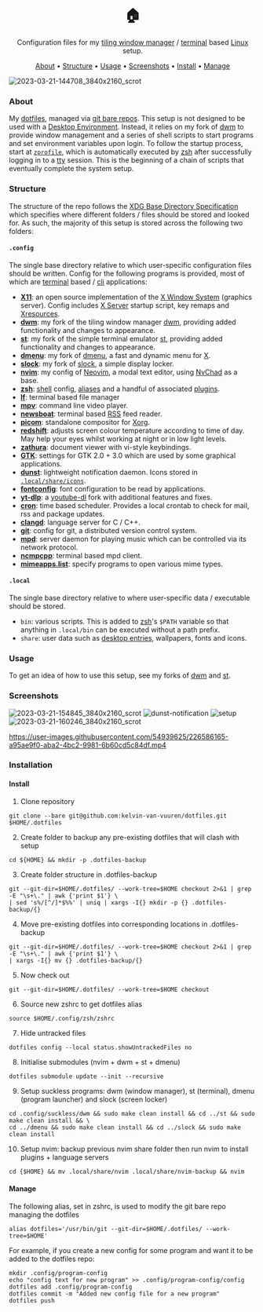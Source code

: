 <div align="center">
    <h1>🏠</h1>
</div>
<div align="center">
Configuration files for my <a href="https://en.wikipedia.org/wiki/Tiling_window_manager">tiling window manager</a> / <a href="https://en.wikipedia.org/wiki/Terminal_emulator">terminal</a> based <a href="https://en.wikipedia.org/wiki/Linux">Linux</a> setup.
</div>
<p></p>
<div align="center">
    	<a href="https://github.com/kelvin-van-vuuren/dotfiles#about">About</a>
  <span> • </span>
       	<a href="https://github.com/kelvin-van-vuuren/dotfiles#structure">Structure</a>
  <span> • </span>
	<a href="https://github.com/kelvin-van-vuuren/dotfiles#Usage">Usage</a>
  <span> • </span>
       	<a href="https://github.com/kelvin-van-vuuren/dotfiles#screenshots">Screenshots</a>
  <span> • </span>
	<a href="https://github.com/kelvin-van-vuuren/dotfiles#Install">Install</a>
  <span> • </span>
	<a href="https://github.com/kelvin-van-vuuren/dotfiles#Manage">Manage</a>
  <p></p>
</div>

![2023-03-21-144708_3840x2160_scrot](https://user-images.githubusercontent.com/54939625/226643470-512a4f22-9fdb-465f-99fb-4eb83d32eb14.png)

### About
My [dotfiles](https://wiki.archlinux.org/title/Dotfiles), managed via [git bare repos](https://www.atlassian.com/git/tutorials/dotfiles). This setup is not designed to be used with a [Desktop Environment](https://wiki.archlinux.org/title/Desktop_environment). Instead, it relies on my fork of [dwm](https://github.com/kelvin-van-vuuren/dwm) to provide window management and a series of shell scripts to start programs and set environment variables upon login. To follow the startup process, start at [``zprofile``](https://github.com/kelvin-van-vuuren/dotfiles/blob/main/.config/zsh/zprofile), which is automatically executed by [zsh](https://www.zsh.org/) after successfully logging in to a [tty](https://en.wikipedia.org/wiki/Virtual_console) session. This is the beginning of a chain of scripts that eventually complete the system setup.

### Structure
The structure of the repo follows the [XDG Base Directory Specification](https://specifications.freedesktop.org/basedir-spec/basedir-spec-latest.html) which specifies where different folders / files should be stored and looked for. As such, the majority of this setup is stored across the following two folders:
#### ``.config``
The single base directory relative to which user-specific configuration files should be written. Config for the following programs is provided, most of which are [terminal](https://en.wikipedia.org/wiki/Terminal_emulator) based / [cli](https://en.wikipedia.org/wiki/Command-line_interface) applications:
* [**X11**](https://www.x.org): an open source implementation of the [X Window System](https://en.wikipedia.org/wiki/X_Window_System) (graphics server). Config includes [X Server](https://www.x.org/wiki/XServer/) startup script, key remaps and [Xresources](https://wiki.archlinux.org/title/X_resources).
* [**dwm**](https://github.com/kelvin-van-vuuren/dwm): my fork of the tiling window manager [dwm](https://dwm.suckless.org), providing added functionality and changes to appearance.
* [**st**](https://github.com/kelvin-van-vuuren/st): my fork of the simple terminal emulator [st](https://st.suckless.org), providing added functionality and changes to appearance.
* [**dmenu**](https://github.com/kelvin-van-vuuren/dmenu): my fork of [dmenu](https://suckless.org/tools/dmenu), a fast and dynamic menu for [X](https://www.x.org).
* [**slock**](https://github.com/kelvin-van-vuuren/slock): my fork of [slock](https://suckless.org/tools/slock), a simple display locker.
* [**nvim**](https://github.com/kelvin-van-vuuren/nvim): my config of [Neovim](https://neovim.io/), a modal text editor, using [NvChad](https://nvchad.com/) as a base.
* [**zsh**](https://www.zsh.org/): [shell](https://en.wikipedia.org/wiki/Unix_shell) config, [aliases](https://wiki.archlinux.org/title/Bash#Aliases) and a handful of associated [plugins](https://github.com/kelvin-van-vuuren/dotfiles/blob/main/.config/zsh/zshrc#L22).
* [**lf**](https://github.com/gokcehan/lf): terminal based file manager
* [**mpv**](https://mpv.io): command line video player.
* [**newsboat**](https://newsboat.org/): terminal based [RSS](https://en.wikipedia.org/wiki/RSS) feed reader.
* [**picom**](https://wiki.archlinux.org/title/Picom): standalone compositor for [Xorg](https://wiki.archlinux.org/title/Xorg).
* [**redshift**](https://wiki.archlinux.org/title/Redshift): adjusts screen colour temperature according to time of day. May help your eyes whilst working at night or in low light levels.
* [**zathura**](https://wiki.archlinux.org/title/Zathura): document viewer with vi-style keybindings.
* [**GTK**](https://wiki.archlinux.org/title/GTK): settings for GTK 2.0 + 3.0 which are used by some graphical applications.
* [**dunst**](https://wiki.archlinux.org/title/Dunst): lightweight notification daemon. Icons stored in [``.local/share/icons``](https://github.com/kelvin-van-vuuren/dotfiles/tree/main/.local/share/icons/dunst).
* [**fontconfig**](https://wiki.archlinux.org/title/Font_configuration): font configuration to be read by applications.
* [**yt-dlp**](https://github.com/yt-dlp/yt-dlp): a [youtube-dl](https://youtube-dl.org/) fork with additional features and fixes.
* [**cron**](https://wiki.archlinux.org/title/Cron): time based scheduler. Provides a local crontab to check for mail, rss and package updates.
* [**clangd**](https://clangd.llvm.org/): language server for C / C++.
* [**git**](https://git-scm.com/): config for git, a distributed version control system.
* [**mpd**](https://www.musicpd.org/): server daemon for playing music which can be controlled via its network protocol.
* [**ncmpcpp**](https://github.com/ncmpcpp/ncmpcpp): terminal based mpd client.
* [**mimeapps.list**](https://wiki.archlinux.org/title/XDG_MIME_Applications#mimeapps.list): specify programs to open various mime types.
#### ``.local``
The single base directory relative to where user-specific data / executable should be stored.
* ``bin``: various scripts. This is added to [zsh](https://github.com/kelvin-van-vuuren/dotfiles/tree/main/.local/bin)'s ``$PATH`` variable so that anything in ``.local/bin`` can be executed without a path prefix.
* ``share``: user data such as [desktop entries](https://wiki.archlinux.org/title/Desktop_entries), wallpapers, fonts and icons.

### Usage
To get an idea of how to use this setup, see my forks of [dwm](https://github.com/kelvin-van-vuuren/dwm) and [st](https://github.com/kelvin-van-vuuren/st).

### Screenshots
![2023-03-21-154845_3840x2160_scrot](https://user-images.githubusercontent.com/54939625/226665822-716d4a5d-81b6-440d-9e68-880c0c88b877.png)
![dunst-notification](https://user-images.githubusercontent.com/54939625/226697125-7f401d13-d05b-49d5-873e-ce81fca44300.jpg)
![setup](https://user-images.githubusercontent.com/54939625/226666178-e03048f6-8551-4040-9af4-70a63593b899.jpg)
![2023-03-21-160246_3840x2160_scrot](https://user-images.githubusercontent.com/54939625/226668497-addfb5ad-2bf1-4041-bfbc-19214bfb0390.png)

https://user-images.githubusercontent.com/54939625/226586165-a95ae9f0-aba2-4bc2-9981-6b60cd5c84df.mp4


### Installation
#### Install
1) Clone repository
```
git clone --bare git@github.com:kelvin-van-vuuren/dotfiles.git $HOME/.dotfiles
```
2) Create folder to backup any pre-existing dotfiles that will clash with setup
```
cd ${HOME} && mkdir -p .dotfiles-backup
```
3) Create folder structure in .dotfiles-backup
```
git --git-dir=$HOME/.dotfiles/ --work-tree=$HOME checkout 2>&1 | grep -E "\s+\." | awk {'print $1'} \
| sed 's%/[^/]*$%%' | uniq | xargs -I{} mkdir -p {} .dotfiles-backup/{} 
```
4) Move pre-existing dotfiles into corresponding locations in .dotfiles-backup
```
git --git-dir=$HOME/.dotfiles/ --work-tree=$HOME checkout 2>&1 | grep -E "\s+\." | awk {'print $1'} \
| xargs -I{} mv {} .dotfiles-backup/{}
```
5) Now check out
```
git --git-dir=$HOME/.dotfiles/ --work-tree=$HOME checkout
```
6) Source new zshrc to get dotfiles alias
```
source $HOME/.config/zsh/zshrc
```
7) Hide untracked files
```
dotfiles config --local status.showUntrackedFiles no
```
8) Initialise submodules (nvim + dwm + st + dmenu)
```
dotfiles submodule update --init --recursive
```
9) Setup suckless programs: dwm (window manager), st (terminal), dmenu (program launcher) and slock (screen locker)
```
cd .config/suckless/dwm && sudo make clean install && cd ../st && sudo make clean install && \
cd ../dmenu && sudo make clean install && cd ../slock && sudo make clean install
```
10) Setup nvim: backup previous nvim share folder then run nvim to install plugins + language servers
```
cd {$HOME} && mv .local/share/nvim .local/share/nvim-backup && nvim
```

#### Manage
The following alias, set in zshrc, is used to modify the git bare repo managing the dotfiles
```
alias dotfiles='/usr/bin/git --git-dir=$HOME/.dotfiles/ --work-tree=$HOME'
```
For example, if you create a new config for some program and want it to be added to the dotfiles repo:
```
mkdir .config/program-config
echo "config text for new program" >> .config/program-config/config
dotfiles add .config/program-config
dotfiles commit -m "Added new config file for a new program"
dotfiles push
```
